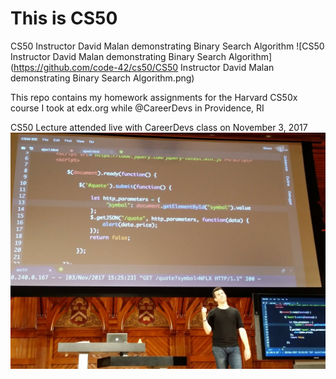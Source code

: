 # This is CS50

CS50 Instructor David Malan demonstrating Binary Search Algorithm
![CS50 Instructor David Malan demonstrating Binary Search Algorithm](https://github.com/code-42/cs50/CS50 Instructor David Malan demonstrating Binary Search Algorithm.png)

This repo contains my homework assignments for the Harvard CS50x course I took at edx.org while @CareerDevs in Providence, RI

CS50 Lecture attended live with CareerDevs class on November 3, 2017
![CS50 Lecture attended live with CareerDevs class on November 3, 2017](https://github.com/code-42/CS50/blob/master/ThisIsCS50.jpg)

